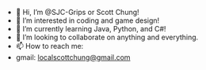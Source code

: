 - 👋 Hi, I’m @SJC-Grips  or Scott Chung!
- 👀 I’m interested in coding and game design!
- 🌱 I’m currently learning Java, Python, and C#!
- 💞️ I’m looking to collaborate on anything and everything.
- 📫 How to reach me:
- gmail: localscottchung@gmail.com

<!---
SftSrvSctt/SftSrvSctt is a ✨ special ✨ repository because its `README.md` (this file) appears on your GitHub profile.
You can click the Preview link to take a look at your changes.
--->
